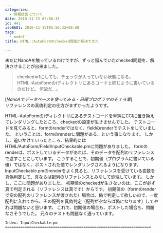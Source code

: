 ```yaml
---
categories:
  - 情報技術について
date: 2010-11-15 03:56:33
id: 441
iso8601: 2010-11-15T03:56:33+09:00
tags:
  - undef
title: HTML::AutoFormのchecked問題が解決できた

---
```


未だにNanoAを触っているわけですが、ずっと悩んでいたchecked問題を、解決させることが出来ました。
<blockquote cite="http://weblog.nqou.net/archives/20100214213041.html" title="NanoAでデータベースを使ってみる - 日曜プログラマのそゞろ事" class="blockquote"><p>checked=>1にしても、チェックが入っていない状態になる。  HTML::AutoFormのtディレクトリにあるコードと同じように書いているのだけど。  何故だ&#133;。</p></blockquote><div class="cite">[<cite>NanoAでデータベースを使ってみる - 日曜プログラマのそゞろ事</cite>]</div>
リファレンスの真偽判定の仕方がまずかったようです。


HTML::AutoFormのtディレクトリにあるテストコードを単純にCGIに置き換えてレンダリングしたところ、checkedの設定が生きませんでした。
テストコードを見てみると、formのrenderではなく、fieldのrenderでテストをしていました。
ということは、formのrenderに問題がある、という事になります。
しかし、追いかけていったところ、結果的にはHTML/AutoForm/Field/InputCheckable.pmに問題がありました。
formのrenderは、ポストしているデータがあれば、そのデータを配列のリファレンスで渡すことにしています。
こうすることで、初期値（プログラムに書いている値）ではなく、ポストされた値でレンダリングされるようになります。
InputCheckable.pmのrenderをよく見ると、リファレンスを受けている変数を真偽判定して、真ならば配列のリファレンスとみなして処理しています。
しかし、ここに問題がありました。
初期値のcheckedが生きないのは、ここが必ず真で判定される（リファレンスは真です）からです。
初期値の（formのrenderで空の配列のリファレンスが渡された）場合は、偽で判定して欲しいので、一度配列に入れてから、その配列を真偽判定（配列が空ならば偽になります）してやれば問題ないと思います。
これで、初期値の場合も、ポストした場合も、問題なさそうでした。
元々のテストも問題なく通っています。
<pre><code>Index: InputCheckable.pm
===================================================================